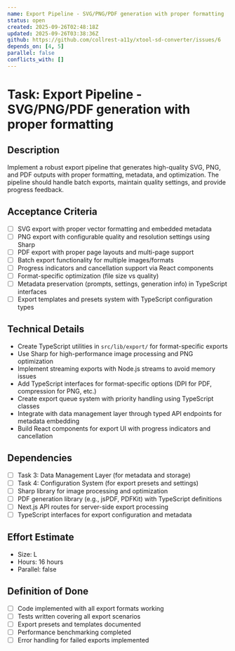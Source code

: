 ```yaml
---
name: Export Pipeline - SVG/PNG/PDF generation with proper formatting
status: open
created: 2025-09-26T02:48:18Z
updated: 2025-09-26T03:38:36Z
github: https://github.com/collrest-a11y/xtool-sd-converter/issues/6
depends_on: [4, 5]
parallel: false
conflicts_with: []
---
```


# Task: Export Pipeline - SVG/PNG/PDF generation with proper formatting

## Description
Implement a robust export pipeline that generates high-quality SVG, PNG, and PDF outputs with proper formatting, metadata, and optimization. The pipeline should handle batch exports, maintain quality settings, and provide progress feedback.

## Acceptance Criteria
- [ ] SVG export with proper vector formatting and embedded metadata
- [ ] PNG export with configurable quality and resolution settings using Sharp
- [ ] PDF export with proper page layouts and multi-page support
- [ ] Batch export functionality for multiple images/formats
- [ ] Progress indicators and cancellation support via React components
- [ ] Format-specific optimization (file size vs quality)
- [ ] Metadata preservation (prompts, settings, generation info) in TypeScript interfaces
- [ ] Export templates and presets system with TypeScript configuration types

## Technical Details
- Create TypeScript utilities in `src/lib/export/` for format-specific exports
- Use Sharp for high-performance image processing and PNG optimization
- Implement streaming exports with Node.js streams to avoid memory issues
- Add TypeScript interfaces for format-specific options (DPI for PDF, compression for PNG, etc.)
- Create export queue system with priority handling using TypeScript classes
- Integrate with data management layer through typed API endpoints for metadata embedding
- Build React components for export UI with progress indicators and cancellation

## Dependencies
- [ ] Task 3: Data Management Layer (for metadata and storage)
- [ ] Task 4: Configuration System (for export presets and settings)
- [ ] Sharp library for image processing and optimization
- [ ] PDF generation library (e.g., jsPDF, PDFKit) with TypeScript definitions
- [ ] Next.js API routes for server-side export processing
- [ ] TypeScript interfaces for export configuration and metadata

## Effort Estimate
- Size: L
- Hours: 16 hours
- Parallel: false

## Definition of Done
- [ ] Code implemented with all export formats working
- [ ] Tests written covering all export scenarios
- [ ] Export presets and templates documented
- [ ] Performance benchmarking completed
- [ ] Error handling for failed exports implemented
